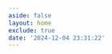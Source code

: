 ```yaml
---
aside: false
layout: home
exclude: true
date: '2024-12-04 23:31:22'
---
```


<script setup>
import HomeIndex from './.vitepress/components/HomeIndex.vue';

</script>



<HomeIndex />
